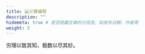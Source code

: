 ```yaml
---
title: 💻计算编程
description: ""
hidemeta: true # 是否隐藏文章的元信息，如发布日期、作者等
weight: 5
---
```


穷理以致其知，极数以尽其妙。